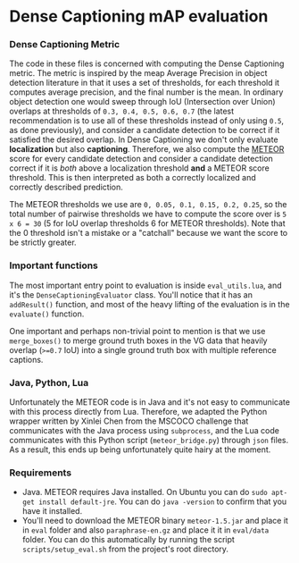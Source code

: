 
# Dense Captioning mAP evaluation

### Dense Captioning Metric

The code in these files is concerned with computing the Dense Captioning metric. The metric is inspired by the meap Average Precision in object detection literature in that it uses a set of thresholds, for each threshold it computes average precision, and the final number is the mean. In ordinary object detection one would sweep through IoU (Intersection over Union) overlaps at thresholds of `0.3, 0.4, 0.5, 0.6, 0.7` (the latest recommendation is to use all of these thresholds instead of only using `0.5`, as done previously), and consider a candidate detection to be correct if it satisfied the desired overlap. In Dense Captioning we don't only evaluate **localization** but also **captioning**. Therefore, we also compute the [METEOR](http://www.cs.cmu.edu/~alavie/METEOR/README.html) score for every candidate detection and consider a candidate detection correct if it is *both* above a localization threshold **and** a METEOR score threshold. This is then interpreted as both a correctly localized and correctly described prediction.

The METEOR thresholds we use are `0, 0.05, 0.1, 0.15, 0.2, 0.25`, so the total number of pairwise thresholds we have to compute the score over is `5 x 6 = 30` (5 for IoU overlap thresholds 6 for METEOR thresholds). Note that the 0 threshold isn't a mistake or a "catchall" because we want the score to be strictly greater.

### Important functions

The most important entry point to evaluation is inside `eval_utils.lua`, and it's the `DenseCaptioningEvaluator` class. You'll notice that it has an `addResult()` function, and most of the heavy lifting of the evaluation is in the `evaluate()` function.

One important and perhaps non-trivial point to mention is that we use `merge_boxes()` to merge ground truth boxes in the VG data that heavily overlap (`>=0.7` IoU) into a single ground truth box with multiple reference captions.


### Java, Python, Lua

Unfortunately the METEOR code is in Java and it's not easy to communicate with this process directly from Lua. Therefore, we adapted the Python wrapper written by Xinlei Chen from the MSCOCO challenge that communicates with the Java process using `subprocess`, and the Lua code communicates with this Python script (`meteor_bridge.py`) through `json` files. As a result, this ends up being unfortunately quite hairy at the moment.

### Requirements

- Java. METEOR requires Java installed. On Ubuntu you can do `sudo apt-get install default-jre`. You can do `java -version` to confirm that you have it installed.
- You'll need to download the METEOR binary `meteor-1.5.jar` and place it in `eval` folder and also `paraphrase-en.gz` and place it it in `eval/data` folder. You can do this automatically by running the script `scripts/setup_eval.sh` from the project's root directory.

